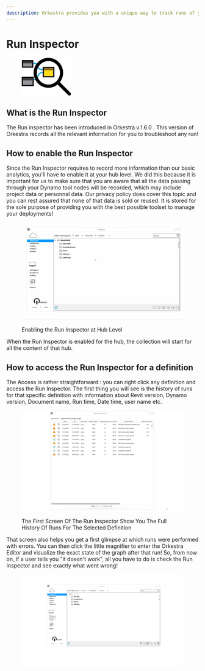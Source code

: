 ```yaml
---
description: Orkestra provides you with a unique way to track runs of your Dynamo tools!
---
```


# Run Inspector

<figure><img src="../.gitbook/assets/RunInspector.png" alt=""><figcaption></figcaption></figure>

## What is the Run Inspector

The Run inspector has been introduced in Orkestra v.1.6.0 . This version of Orkestra records all the relevant information for you to troubleshoot any run!&#x20;

## How to enable the Run Inspector

Since the Run Inspector requires to record more information than our basic analytics, you'll have to enable it at your hub level. We did this because it is important for us to make sure that you are aware that all the data passing through your Dynamo tool nodes will be recorded, which may include project data or personnal data. Our privacy policy does cover this topic and you can rest assured that none of that data is sold or reused. It is stored for the sole purpose of providing you with the best possible toolset to manage your deployments!

<figure><img src="../.gitbook/assets/EnableRunInspector_RNgif.gif" alt=""><figcaption><p>Enabling the Run Inspector at Hub Level </p></figcaption></figure>

When the Run Inspector is enabled for the hub, the collection will start for all the content of that hub.

## How to access the Run Inspector for a definition

The Access is rather straightforward : you can right click any definition and access the Run Inspector. The first thing you will see is the history of runs for that specific definition with information about Revit version, Dynamo version, Document name, Run time, Date time, user name etc.&#x20;

<figure><img src="../.gitbook/assets/image (13).png" alt=""><figcaption><p>The First Screen Of The Run Inspector Show You The Full History Of Runs For The Selected Definition</p></figcaption></figure>

That screen also helps you get a first glimpse at which runs were performed with errors. You can then click the little magnifier to enter the Orkestra Editor and visualize the exact state of the graph after that run! So, from now on, if a user tells you "it doesn't work", all you have to do is check the Run Inspector and see exactly what went wrong!&#x20;

<figure><img src="../.gitbook/assets/RunInspector_RNgif.gif" alt=""><figcaption></figcaption></figure>

